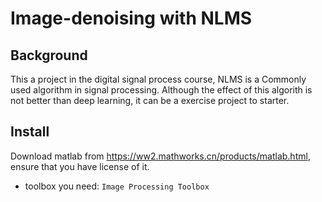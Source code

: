 Image-denoising with NLMS
===
Background
---
This a project in the digital signal process course, NLMS is a  Commonly used algorithm in signal processing. Although the effect of this algorith is not better than deep learning, it can be a exercise project to starter.

Install
-------
Download matlab from https://ww2.mathworks.cn/products/matlab.html, ensure that you have license of it.
  * toolbox you need: `Image Processing Toolbox`
